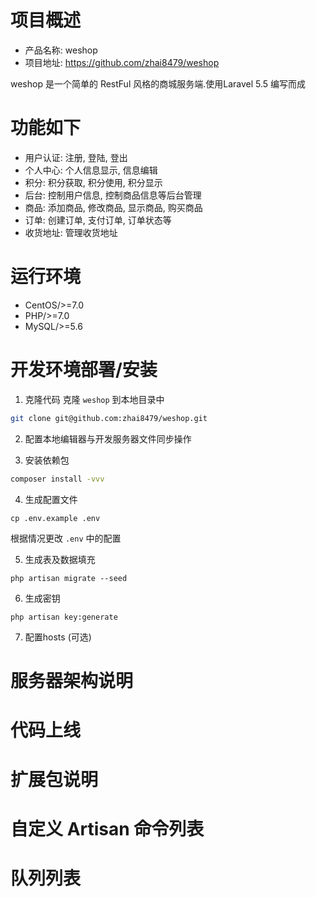 # 项目概述
- 产品名称: weshop
- 项目地址: https://github.com/zhai8479/weshop

weshop 是一个简单的 RestFul 风格的商城服务端.使用Laravel 5.5 编写而成

# 功能如下
- 用户认证: 注册, 登陆, 登出
- 个人中心: 个人信息显示, 信息编辑
- 积分: 积分获取, 积分使用, 积分显示
- 后台: 控制用户信息, 控制商品信息等后台管理
- 商品: 添加商品, 修改商品, 显示商品, 购买商品
- 订单: 创建订单, 支付订单, 订单状态等
- 收货地址: 管理收货地址

# 运行环境
- CentOS/>=7.0
- PHP/>=7.0
- MySQL/>=5.6

# 开发环境部署/安装
1. 克隆代码
克隆 `weshop` 到本地目录中
```bash
git clone git@github.com:zhai8479/weshop.git
```

2. 配置本地编辑器与开发服务器文件同步操作

3. 安装依赖包
```bash
composer install -vvv
```

4. 生成配置文件
```
cp .env.example .env
```
根据情况更改 `.env` 中的配置

5. 生成表及数据填充
```
php artisan migrate --seed
```

6. 生成密钥
```
php artisan key:generate
```

7. 配置hosts (可选)


# 服务器架构说明

# 代码上线

# 扩展包说明

# 自定义 Artisan 命令列表

# 队列列表